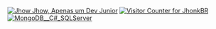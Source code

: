 [![Jhow Jhow, Apenas um Dev Junior](https://pimp-my-readme.webapp.io/pimp-my-readme/wavy-banner?subtitle=Apenas%20um%20Dev%20Junior&title=Jhow%20Jhow)](https://github.com/JhonkBR)
[![Visitor Counter for JhonkBR](https://pimp-my-readme.webapp.io/pimp-my-readme/visitor-counter?page=JhonkBR)](https://github.com/JhonkBR) 
[![MongoDB__C#_SQLServer](https://pimp-my-readme.webapp.io/pimp-my-readme/technology?technology=MongoDB__C%23_SQLServer)](https://github.com/JhonkBR)
